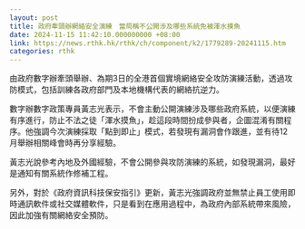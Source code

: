 ```yaml
---
layout: post
title: 政府牽頭辦網絡安全演練　當局稱不公開涉及哪些系統免被渾水摸魚
date: 2024-11-15 11:42:10.000000000 +08:00
link: https://news.rthk.hk/rthk/ch/component/k2/1779289-20241115.htm
categories: rthk
---
```


由政府數字辦牽頭舉辦、為期3日的全港首個實境網絡安全攻防演練活動，透過攻防模式，包括訓練各政府部門及本地機構代表的網絡抗逆力。

數字辦數字政策專員黃志光表示，不會主動公開演練涉及哪些政府系統，以便演練有序進行，防止不法之徒「渾水摸魚」，趁這段時間扮成參與者，企圖混淆有關程序。他強調今次演練採取「點到即止」模式，若發現有漏洞會作跟進，並有待12月舉辦相關峰會時再分享經驗。

黃志光說參考內地及外國經驗，不會公開參與攻防演練的系統，如發現漏洞，最好是通知有關系統作修補工程。

另外，對於《政府資訊科技保安指引》更新，黃志光強調政府並無禁止員工使用即時通訊軟件或社交媒體軟件，只是看到在應用過程中，為政府內部系統帶來風險，因此加強有關網絡安全預防。
